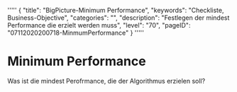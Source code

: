 '''''
{
"title": "BigPicture-Minimum Performance",
"keywords": "Checkliste, Business-Objective",
"categories": "",
"description": "Festlegen der mindest Performance die erzielt werden muss",
"level": "70",
"pageID": "07112020200718-MinmumPerformance"
}
'''''

<h1>Minimum Performance</h1>

Was ist die mindest Perofrmance, die der Algorithmus erzielen soll?

